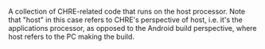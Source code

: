 A collection of CHRE-related code that runs on the host processor. Note that
"host" in this case refers to CHRE's perspective of host, i.e. it's the
applications processor, as opposed to the Android build perspective, where host
refers to the PC making the build.


